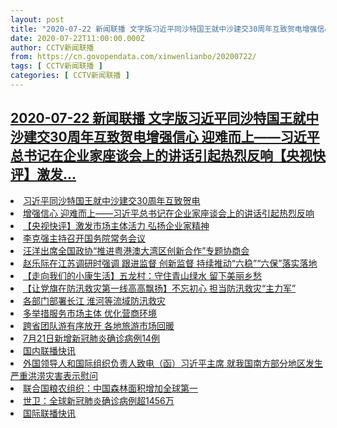 ```yaml
---
layout: post
title: "2020-07-22 新闻联播 文字版习近平同沙特国王就中沙建交30周年互致贺电增强信心 迎难而上——习近平总书记在企业家座谈会上的讲话引起热烈反响【央视快评】激发..."
date: 2020-07-22T11:00:00.000Z
author: CCTV新闻联播
from: https://cn.govopendata.com/xinwenlianbo/20200722/
tags: [ CCTV新闻联播 ]
categories: [ CCTV新闻联播 ]
---
```

<!--1595415600000-->
[2020-07-22 新闻联播 文字版习近平同沙特国王就中沙建交30周年互致贺电增强信心 迎难而上——习近平总书记在企业家座谈会上的讲话引起热烈反响【央视快评】激发...](https://cn.govopendata.com/xinwenlianbo/20200722/)
------

<div>
<li><a target="_blank" href="https://cn.govopendata.com/xinwenlianbo/20200722/#169077">习近平同沙特国王就中沙建交30周年互致贺电</a></li><li><a target="_blank" href="https://cn.govopendata.com/xinwenlianbo/20200722/#169078">增强信心 迎难而上——习近平总书记在企业家座谈会上的讲话引起热烈反响</a></li><li><a target="_blank" href="https://cn.govopendata.com/xinwenlianbo/20200722/#169079">【央视快评】激发市场主体活力 弘扬企业家精神</a></li><li><a target="_blank" href="https://cn.govopendata.com/xinwenlianbo/20200722/#169080">李克强主持召开国务院常务会议</a></li><li><a target="_blank" href="https://cn.govopendata.com/xinwenlianbo/20200722/#169081">汪洋出席全国政协“推进粤港澳大湾区创新合作”专题协商会</a></li><li><a target="_blank" href="https://cn.govopendata.com/xinwenlianbo/20200722/#169082">赵乐际在江苏调研时强调 跟进监督 创新监督 持续推动“六稳”“六保”落实落地</a></li><li><a target="_blank" href="https://cn.govopendata.com/xinwenlianbo/20200722/#169083">【走向我们的小康生活】五龙村：守住青山绿水 留下美丽乡愁</a></li><li><a target="_blank" href="https://cn.govopendata.com/xinwenlianbo/20200722/#169084">【让党旗在防汛救灾第一线高高飘扬】不忘初心 担当防汛救灾“主力军”</a></li><li><a target="_blank" href="https://cn.govopendata.com/xinwenlianbo/20200722/#169085">各部门部署长江 淮河等流域防汛救灾</a></li><li><a target="_blank" href="https://cn.govopendata.com/xinwenlianbo/20200722/#169086">多举措服务市场主体 优化营商环境</a></li><li><a target="_blank" href="https://cn.govopendata.com/xinwenlianbo/20200722/#169087">跨省团队游有序放开 各地旅游市场回暖</a></li><li><a target="_blank" href="https://cn.govopendata.com/xinwenlianbo/20200722/#169088">7月21日新增新冠肺炎确诊病例14例</a></li><li><a target="_blank" href="https://cn.govopendata.com/xinwenlianbo/20200722/#169089">国内联播快讯</a></li><li><a target="_blank" href="https://cn.govopendata.com/xinwenlianbo/20200722/#169090">外国领导人和国际组织负责人致电（函）习近平主席 就我国南方部分地区发生严重洪涝灾害表示慰问</a></li><li><a target="_blank" href="https://cn.govopendata.com/xinwenlianbo/20200722/#169091">联合国粮农组织：中国森林面积增加全球第一</a></li><li><a target="_blank" href="https://cn.govopendata.com/xinwenlianbo/20200722/#169092">世卫：全球新冠肺炎确诊病例超1456万</a></li><li><a target="_blank" href="https://cn.govopendata.com/xinwenlianbo/20200722/#169093">国际联播快讯</a></li>
</div>
